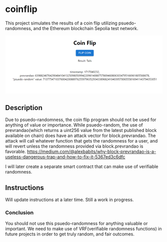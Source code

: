 ﻿# coinflip

This project simulates the results of a coin flip utilizing psuedo-randomness, and the Ethereum blockchain Sepolia test network.

![Screenshot of Coin Flip](https://raw.githubusercontent.com/sawyersieja/coinflip/main/Coin_Flip.PNG)

## Description
  
Due to psuedo-randomness, the coin flip program should not be used for anything of value or importance.
While psuedo-random, the use of prevrandao(which returns a uint256 value from the latest published block available on chain) does have an attack vector for block.prevrandao. The attack will call whatever function that gets the randomness for a user, and will revert unless the randomness provided via block.prevrandao is favorable.
https://medium.com/@alexbabits/why-block-prevrandao-is-a-useless-dangerous-trap-and-how-to-fix-it-5367ed3c6dfc

I will later create a separate smart contract that can make use of verifiable randomness.

## Instructions

Will update instructions at a later time. Still a work in progress.

### Conclusion

You should not use this psuedo-randomness for anything valuable or important. We need to make use of VRF(verifiable randomness functions) in future projects in order to get truly random, and fair outcomes.
